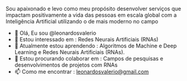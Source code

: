 Sou apaixonado e levo como meu propósito desenvolver serviços que impactam positivamente a vida das pessoas em escala global com a Inteligência Artificial utilizando o de mais moderno no campo


- 👋 Olá, Eu sou @leonardosvalerio
- 👀 Estou interessado em : Redes Neurais Artificiais (RNAs)
- 🌱 Atualmente estou aprendendo : Algoritmos de Machine e Deep Learning e Redes Neurais Artificiais (RNAs).
- 💞️ Estou procurando colaborar em : Campos de pesquisas e desenvolvimentos de projetos com RNAs
- 📫 Como me encontrar : leonardosvalerio@gmail.com
